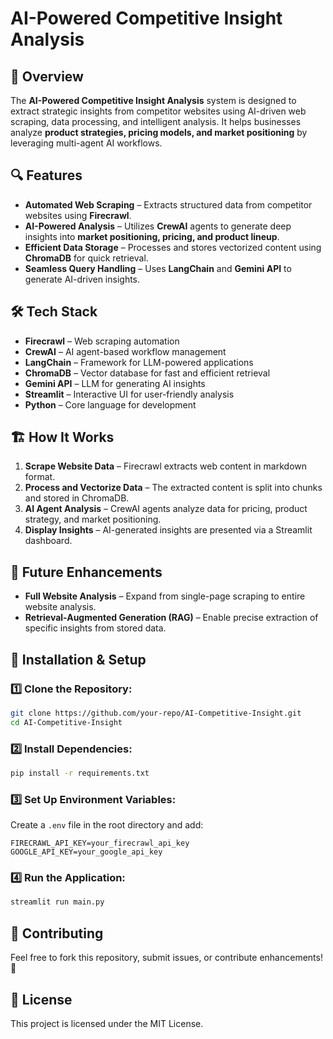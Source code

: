 # AI-Powered Competitive Insight Analysis

## 🚀 Overview
The **AI-Powered Competitive Insight Analysis** system is designed to extract strategic insights from competitor websites using AI-driven web scraping, data processing, and intelligent analysis. It helps businesses analyze **product strategies, pricing models, and market positioning** by leveraging multi-agent AI workflows.

## 🔍 Features
- **Automated Web Scraping** – Extracts structured data from competitor websites using **Firecrawl**.
- **AI-Powered Analysis** – Utilizes **CrewAI** agents to generate deep insights into **market positioning, pricing, and product lineup**.
- **Efficient Data Storage** – Processes and stores vectorized content using **ChromaDB** for quick retrieval.
- **Seamless Query Handling** – Uses **LangChain** and **Gemini API** to generate AI-driven insights.

## 🛠 Tech Stack
- **Firecrawl** – Web scraping automation
- **CrewAI** – AI agent-based workflow management
- **LangChain** – Framework for LLM-powered applications
- **ChromaDB** – Vector database for fast and efficient retrieval
- **Gemini API** – LLM for generating AI insights
- **Streamlit** – Interactive UI for user-friendly analysis
- **Python** – Core language for development

## 🏗 How It Works
1. **Scrape Website Data** – Firecrawl extracts web content in markdown format.
2. **Process and Vectorize Data** – The extracted content is split into chunks and stored in ChromaDB.
3. **AI Agent Analysis** – CrewAI agents analyze data for pricing, product strategy, and market positioning.
4. **Display Insights** – AI-generated insights are presented via a Streamlit dashboard.

## 🚀 Future Enhancements
- **Full Website Analysis** – Expand from single-page scraping to entire website analysis.
- **Retrieval-Augmented Generation (RAG)** – Enable precise extraction of specific insights from stored data.

## 🔧 Installation & Setup
### 1️⃣ Clone the Repository:
```bash
git clone https://github.com/your-repo/AI-Competitive-Insight.git
cd AI-Competitive-Insight
```

### 2️⃣ Install Dependencies:
```bash
pip install -r requirements.txt
```

### 3️⃣ Set Up Environment Variables:
Create a `.env` file in the root directory and add:
```env
FIRECRAWL_API_KEY=your_firecrawl_api_key
GOOGLE_API_KEY=your_google_api_key
```

### 4️⃣ Run the Application:
```bash
streamlit run main.py
```

## 🤝 Contributing
Feel free to fork this repository, submit issues, or contribute enhancements! 🚀

## 📜 License
This project is licensed under the MIT License.

